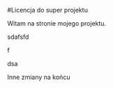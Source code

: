 #Licencja do super projektu

Witam na stronie mojego projektu.





sdafsfd

f

dsa

Inne zmiany na końcu